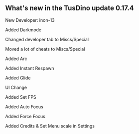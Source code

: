 ## What's new in the TusDino update 0.17.4
New Developer: inon-13

Added Darkmode

Changed developer tab to Miscs/Special

Moved a lot of cheats to Miscs/Special

Added Arc

Added Instant Respawn

Added Glide

UI Change

Added Set FPS

Added Auto Focus

Added Force Focus

Added Credits & Set Menu scale in Settings

